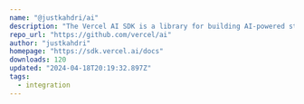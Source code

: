 ```yaml
---
name: "@justkahdri/ai"
description: "The Vercel AI SDK is a library for building AI-powered streaming text and chat UIs."
repo_url: "https://github.com/vercel/ai"
author: "justkahdri"
homepage: "https://sdk.vercel.ai/docs"
downloads: 120
updated: "2024-04-18T20:19:32.897Z"
tags: 
  - integration
---
```

